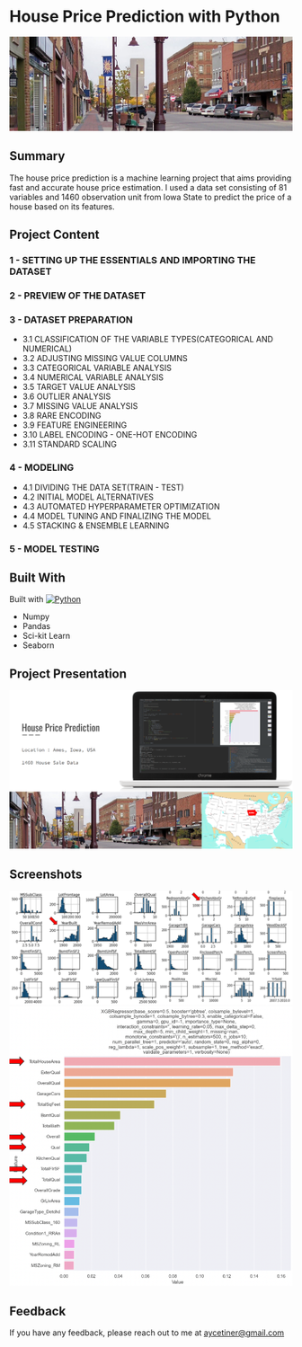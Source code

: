 # House Price Prediction with Python

![App Screenshot](https://github.com/aycetiner/house-price-prediction/blob/main/images/image_3.jpeg)

## Summary

The house price prediction is a machine learning project that aims providing fast and accurate house price estimation. I used a data set consisting of 81 variables and 1460 observation unit from Iowa State to predict the price of a house based on its features.

## Project Content

### 1 - SETTING UP THE ESSENTIALS AND IMPORTING THE DATASET

### 2 - PREVIEW OF THE DATASET

### 3 - DATASET PREPARATION

- 3.1 CLASSIFICATION OF THE VARIABLE TYPES(CATEGORICAL AND NUMERICAL)
- 3.2 ADJUSTING MISSING VALUE COLUMNS
- 3.3 CATEGORICAL VARIABLE ANALYSIS
- 3.4 NUMERICAL VARIABLE ANALYSIS
- 3.5 TARGET VALUE ANALYSIS
- 3.6 OUTLIER ANALYSIS
- 3.7 MISSING VALUE ANALYSIS
- 3.8 RARE ENCODING
- 3.9 FEATURE ENGINEERING
- 3.10 LABEL ENCODING - ONE-HOT ENCODING
- 3.11 STANDARD SCALING

### 4 - MODELING

- 4.1 DIVIDING THE DATA SET(TRAIN - TEST)
- 4.2 INITIAL MODEL ALTERNATIVES
- 4.3 AUTOMATED HYPERPARAMETER OPTIMIZATION
- 4.4 MODEL TUNING AND FINALIZING THE MODEL
- 4.5 STACKING & ENSEMBLE LEARNING

### 5 - MODEL TESTING

## Built With

Built with [![Python][python.org]][python-url]

- Numpy
- Pandas
- Sci-kit Learn
- Seaborn

## Project Presentation

[![Presentation](https://github.com/aycetiner/house-price-prediction/blob/main/images/presentation.png)](https://docs.google.com/presentation/d/1oqCJ0UKpiVH_sxQl296oMAVfwAT9-Y6vwqHC7CPUJyg/edit#slide=id.gc6f80d1ff_0_27)

## Screenshots

![App Screenshot](https://github.com/aycetiner/house-price-prediction/blob/main/images/image_1.png)
![App Screenshot](https://github.com/aycetiner/house-price-prediction/blob/main/images/image_2.png)

## Feedback

If you have any feedback, please reach out to me at aycetiner@gmail.com

[python.org]: https://img.shields.io/badge/-Python-blue?style=for-the-badge&logo=python&logoColor=FFFF2E
[python-url]: https://www.python.org/
